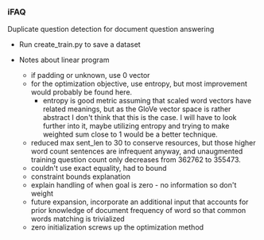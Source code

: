 ### iFAQ
Duplicate question detection for document question answering

- Run create_train.py to save a dataset



- Notes about linear program
    - if padding or unknown, use 0 vector
    - for the optimization objective, use entropy, but most improvement would probably be found here.
        - entropy is good metric assuming that scaled word vectors have related meanings, but as the GloVe vector space is rather abstract I don't think that this is the case. I will have to look further into it, maybe utilizing entropy and trying to make weighted sum close to 1 would be a better technique.
    - reduced max sent_len to 30 to conserve resources, but those higher word count sentences are infrequent anyway, and unaugmented training question count only decreases from 362762 to 355473.
    - couldn't use exact equality, had to bound
    - constraint bounds explanation
    - explain handling of when goal is zero - no information so don't weight
    - future expansion, incorporate an additional input that accounts for prior knowledge of document frequency of word so that common words matching is trivialized
    - zero initialization screws up the optimization method